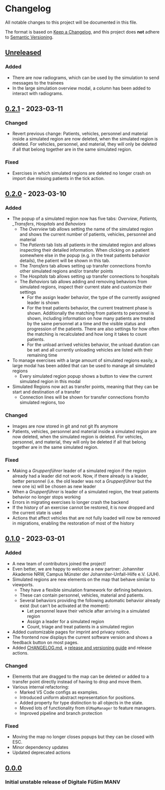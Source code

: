 # Changelog

All notable changes to this project will be documented in this file.

The format is based on [Keep a Changelog](https://keepachangelog.com/en/1.0.0/),
and this project does **not** adhere to [Semantic Versioning](https://semver.org/spec/v2.0.0.html).

## [Unreleased]

### Added

-   There are now radiograms, which can be used by the simulation to send messages to the trainees
-   In the large simulation overview modal, a column has been added to interact with radiograms.

## [0.2.1] - 2023-03-11

### Changed

-   Revert previous change: Patients, vehicles, personnel and material inside a simulated region are now deleted, when the simulated region is deleted. For vehicles, personnel, and material, they will only be deleted if all that belong together are in the same simulated region.

### Fixed

-   Exercises in which simulated regions are deleted no longer crash on import due missing patients in the tick action.

## [0.2.0] - 2023-03-10

### Added

-   The popup of a simulated region now has five tabs: _Overview_, _Patients, \_Transfers_, _Hospitals_ and _Behaviors_
    -   The _Overview_ tab allows setting the name of the simulated region and shows the current number of patients, vehicles, personnel and material
    -   The _Patients_ tab lists all patients in the simulated region and allows inspecting their detailed information.
        When clicking on a patient somewhere else in the popup (e.g. in the treat patients behavior details), the patient will be shown in this tab.
    -   The _Transfers_ tab allows setting up transfer connections from/to other simulated regions and/or transfer points
    -   The _Hospitals_ tab allows setting up transfer connections to hospitals
    -   The _Behaviors_ tab allows adding and removing behaviors from simulated regions, inspect their current state and customize their settings
        -   For the assign leader behavior, the type of the currently assigned leader is shown
        -   For the treat patients behavior, the current treatment phase is shown. Additionally the matching from patients to personnel is shown, including information on how many patients are treated by the same personnel at a time and the visible status and progression of the patients. There are also settings for how often the matching is recalculated and how long it takes to count patients.
        -   For the unload arrived vehicles behavior, the unload duration can be set and all currently unloading vehicles are listed with their remaining time
-   To manage exercises with a large amount of simulated regions easily, a large modal has been added that can be used to manage all simulated regions
    -   Every simulated region popup shows a button to view the current simulated region in this modal
-   Simulated Regions now act as transfer points, meaning that they can be start and destination of a transfer
    -   Connection lines will be shown for transfer connections from/to simulated regions, too

### Changed

-   Images are now stored in git and not git lfs anymore
-   Patients, vehicles, personnel and material inside a simulated region are now deleted, when the simulated region is deleted. For vehicles, personnel, and material, they will only be deleted if all that belong together are in the same simulated region.

### Fixed

-   Making a _Gruppenführer_ leader of a simulated region if the region already had a leader did not work. Now, if there already is a leader, better personnel (i.e. the old leader was not a _Gruppenführer_ but the new one is) will be chosen as new leader
-   When a _Gruppenführer_ is leader of a simulated region, the treat patients behavior no longer stops working
-   Errors in migrating exercises lo longer crash the backend
-   If the history of an exercise cannot be restored, it is now dropped and the current state is used
-   Actions that affect vehicles that are not fully loaded will now be removed in migrations, enabling the restoration of most of the history

## [0.1.0] - 2023-03-01

### Added

-   A new team of contributors joined the project!
-   Even better, we are happy to welcome a new partner: Johanniter Akademie NRW, Campus Münster der Johanniter-Unfall-Hilfe e.V. (JUH).
-   Simulated regions are new elements on the map that behave similar to viewports.
    -   They have a flexible simulation framework for defining behaviors.
    -   These can contain personnel, vehicles, material and patients.
    -   Several behaviors providing the following automatic behavior already exist (but can't be activated at the moment):
        -   Let personnel leave their vehicle after arriving in a simulated region
        -   Assign a leader for a simulated region
        -   Count, triage and treat patients in a simulated region
-   Added customizable pages for imprint and privacy notice.
-   The frontend now displays the current software version and shows a feedback button on most pages.
-   Added [CHANGELOG.md](./CHANGELOG.md), a [release and versioning guide](./README.md#releases) and release actions.

### Changed

-   Elements that are dragged to the map can be deleted or added to a transfer point directly instead of having to drop and move them.
-   Various internal refactoring:
    -   Marked VS Code configs as examples.
    -   Introduced uniform abstract representation for positions.
    -   Added property for type distinction to all objects in the state.
    -   Moved lots of functionality from `OlMapManager` to feature managers.
    -   Improved pipeline and branch protection

### Fixed

-   Moving the map no longer closes popups but they can be closed with ESC.
-   Minor dependency updates
-   Updated deprecated actions

## [0.0.0]

### Initial unstable release of Digitale FüSim MANV

[Unreleased]: https://github.com/hpi-sam/digital-fuesim-manv/compare/v0.2.1...HEAD
[0.2.1]: https://github.com/hpi-sam/digital-fuesim-manv/compare/v0.2.0...v0.2.1
[0.2.0]: https://github.com/hpi-sam/digital-fuesim-manv/compare/v0.1.0...v0.2.0
[0.1.0]: https://github.com/hpi-sam/digital-fuesim-manv/compare/v0.0.0...v0.1.0
[0.0.0]: https://github.com/hpi-sam/digital-fuesim-manv/compare/37bd43bc1beb4aa9ad597b1ac763dd71b5709737...v0.0.0
